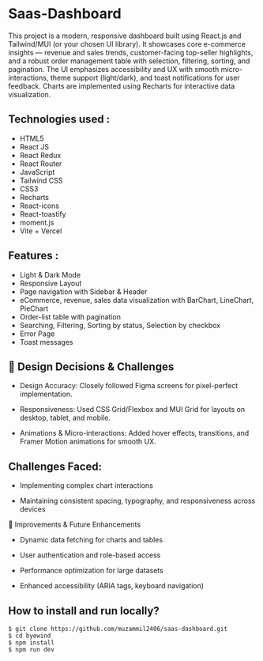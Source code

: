 # Saas-Dashboard

This project is a modern, responsive dashboard built using React.js and Tailwind/MUI (or your chosen UI library). It showcases core e-commerce insights — revenue and sales trends, customer-facing top-seller highlights, and a robust order management table with selection, filtering, sorting, and pagination. The UI emphasizes accessibility and UX with smooth micro-interactions, theme support (light/dark), and toast notifications for user feedback. Charts are implemented using Recharts for interactive data visualization.

## **Technologies used :**

- HTML5
- React JS
- React Redux
- React Router
- JavaScript
- Tailwind CSS
- CSS3
- Recharts
- React-icons
- React-toastify
- moment.js
- Vite + Vercel


## **Features :**

- Light & Dark Mode
- Responsive Layout
- Page navigation with Sidebar & Header
- eCommerce, revenue, sales data visualization with BarChart, LineChart, PieChart
- Order-list table with pagination
- Searching, Filtering, Sorting by status, Selection by checkbox
- Error Page
- Toast messages

 ## 🔹 Design Decisions & Challenges

- Design Accuracy: Closely followed Figma screens for pixel-perfect implementation.

- Responsiveness: Used CSS Grid/Flexbox and MUI Grid for layouts on desktop, tablet, and mobile.

- Animations & Micro-interactions: Added hover effects, transitions, and Framer Motion animations for smooth UX.

## Challenges Faced:

- Implementing complex chart interactions

- Maintaining consistent spacing, typography, and responsiveness across devices

🔹 Improvements & Future Enhancements

- Dynamic data fetching for charts and tables

- User authentication and role-based access

- Performance optimization for large datasets

- Enhanced accessibility (ARIA tags, keyboard navigation)

## How to install and run locally?

```
$ git clone https://github.com/muzammil2406/saas-dashboard.git
$ cd byewind
$ npm install
$ npm run dev
```


